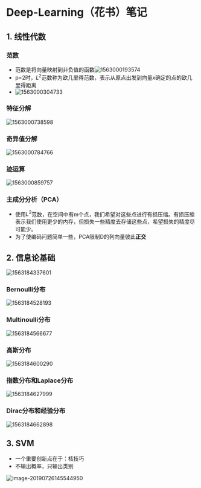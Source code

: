 # Deep-Learning（花书）笔记

## 1. 线性代数

### 范数

* 范数是将向量映射到非负值的函数![1563000193574](../images/1563000193574.png)
* p=2时，$L^2$范数称为欧几里得范数，表示从原点出发到向量$x$确定的点的欧几里得距离
* ![1563000304733](../images/1563000304733.png)



### 特征分解

![1563000738598](../images/1563000738598.png)



### 奇异值分解

![1563000784766](../images/1563000784766.png)



### 迹运算

![1563000859757](../images/1563000859757.png)



### 主成分分析（PCA）

* 使用$L^2$范数，在空间中有m个点，我们希望对这些点进行有损压缩。有损压缩表示我们使用更少的内存，但损失一些精度去存储这些点，希望损失的精度尽可能少。
* 为了使编码问题简单一些，PCA限制D的列向量彼此**正交**





## 2. 信息论基础

![1563184337601](../images/1563184337601.png)

### Bernoulli分布

![1563184528193](../images/1563184528193.png)

### Multinoulli分布

![1563184566677](../images/1563184566677.png)

### 高斯分布

![1563184600290](../images/1563184600290.png)

### 指数分布和Laplace分布

![1563184627999](../images/1563184627999.png)

### Dirac分布和经验分布

![1563184662898](../images/1563184662898.png)



## 3. SVM

*  一个重要创新点在于：核技巧
* 不输出概率，只输出类别

![image-20190726145544950](/Users/nihaopeng/个人/Git/Deep-learning/images/image-20190726145544950.png)




